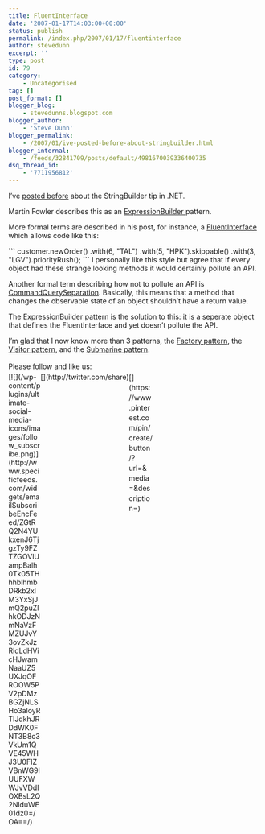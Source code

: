 ```yaml
---
title: FluentInterface
date: '2007-01-17T14:03:00+00:00'
status: publish
permalink: /index.php/2007/01/17/fluentinterface
author: stevedunn
excerpt: ''
type: post
id: 79
category:
    - Uncategorised
tag: []
post_format: []
blogger_blog:
    - stevedunns.blogspot.com
blogger_author:
    - 'Steve Dunn'
blogger_permalink:
    - /2007/01/ive-posted-before-about-stringbuilder.html
blogger_internal:
    - /feeds/32841709/posts/default/4981670039336400735
dsq_thread_id:
    - '7711956812'
---
```

I’ve [posted before](http://stevedunns.blogspot.com/2006/08/quicky-stringbuilder-tip.html) about the StringBuilder tip in .NET.

Martin Fowler describes this as an [ExpressionBuilder ](http://www.martinfowler.com/bliki/ExpressionBuilder.html)pattern.

More formal terms are described in his post, for instance, a [FluentInterface](http://www.martinfowler.com/bliki/FluentInterface.html) which allows code like this:

<div style="padding-bottom: 0px; margin: 0px; padding-left: 0px; padding-right: 0px; display: inline; float: none; padding-top: 0px">```
customer.newOrder() 
	.with(6, "TAL") 
	.with(5, "HPK").skippable() 
	.with(3, "LGV").priorityRush();
```

</div> I personally like this style but agree that if every object had these strange looking methods it would certainly pollute an API.

Another formal term describing how not to pollute an API is [CommandQuerySeparation](http://www.martinfowler.com/bliki/CommandQuerySeparation.html). Basically, this means that a method that changes the observable state of an object shouldn’t have a return value.

The ExpressionBuilder pattern is the solution to this: it is a seperate object that defines the FluentInterface and yet doesn’t pollute the API.

I’m glad that I now know more than 3 patterns, the [Factory pattern](http://en.wikipedia.org/wiki/Factory_pattern), the [Visitor pattern](http://en.wikipedia.org/wiki/Visitor_pattern), and the [Submarine pattern](http://dunnhq.com/SubmarinePattern).

<div class="sfsi_Sicons" style="width: 100%; display: inline-block; vertical-align: middle; text-align:left"><div style="margin:0px 8px 0px 0px; line-height: 24px"><span>Please follow and like us:</span></div><div class="sfsi_socialwpr"><div class="sf_subscrbe" style="text-align:left;float:left;width:64px">[![](/wp-content/plugins/ultimate-social-media-icons/images/follow_subscribe.png)](http://www.specificfeeds.com/widgets/emailSubscribeEncFeed/ZGtRQ2N4YUkxenJ6TjgzTy9FZTZGOVlUampBalh0Tk05THhhblhmbDRkb2xlM3YxSjJmQ2puZlhkODJzNmNaVzFMZUJvY3ovZkJzRldLdHVicHJwamNaaUZ5UXJqOFROOW5PV2pDMzBGZjNLSHo3aloyRTlJdkhJRDdWK0FNT3B8c3VkUm1QVE45WHJ3U0FIZVBnWG9lUUFXWWJvVDdIOXBsL2Q2NlduWE01dz0=/OA==/)</div><div class="sf_fb" style="text-align:left;width:98px"><div action="like" class="fb-like" data-layout="button" data-share="true" href="" send="false" showfaces="false" width="180"></div></div><div class="sf_twiter" style="text-align:left;float:left;width:auto">[](http://twitter.com/share)</div><div class="sf_pinit" style="text-align:left;float:left;line-height: 20px;width:47px">[](https://www.pinterest.com/pin/create/button/?url=&media=&description=)</div><div class="sf_google" style="text-align:left;float:left;max-width:62px;min-width:35px;"><div class="g-plusone" data-annotation="none" data-href="" data-size="large"></div></div></div></div>